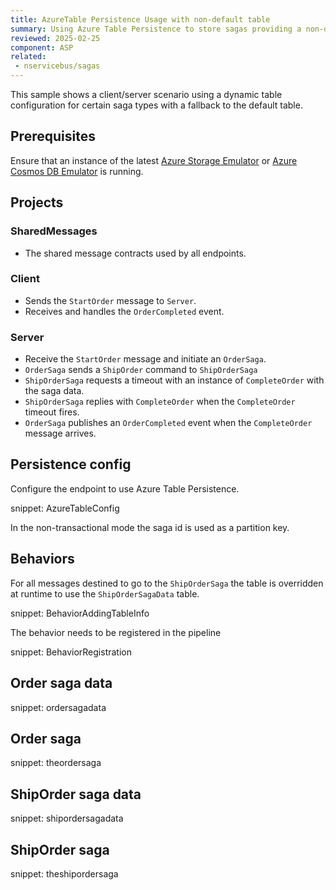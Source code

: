 ```yaml
---
title: AzureTable Persistence Usage with non-default table
summary: Using Azure Table Persistence to store sagas providing a non-default table dynamically
reviewed: 2025-02-25
component: ASP
related:
 - nservicebus/sagas
---
```


This sample shows a client/server scenario using a dynamic table configuration for certain saga types with a fallback to the default table.

## Prerequisites

Ensure that an instance of the latest [Azure Storage Emulator](https://docs.microsoft.com/en-us/azure/storage/storage-use-emulator) or [Azure Cosmos DB Emulator](https://docs.microsoft.com/en-us/azure/cosmos-db/local-emulator) is running.

## Projects

### SharedMessages

* The shared message contracts used by all endpoints.

### Client

* Sends the `StartOrder` message to `Server`.
* Receives and handles the `OrderCompleted` event.

### Server

* Receive the `StartOrder` message and initiate an `OrderSaga`.
* `OrderSaga` sends a `ShipOrder` command to `ShipOrderSaga`
* `ShipOrderSaga` requests a timeout with an instance of `CompleteOrder` with the saga data.
* `ShipOrderSaga` replies with `CompleteOrder` when the `CompleteOrder` timeout fires.
* `OrderSaga` publishes an `OrderCompleted` event when the `CompleteOrder` message arrives.

## Persistence config

Configure the endpoint to use Azure Table Persistence.

snippet: AzureTableConfig

In the non-transactional mode the saga id is used as a partition key.

## Behaviors

For all messages destined to go to the `ShipOrderSaga` the table is overridden at runtime to use the `ShipOrderSagaData` table.

snippet: BehaviorAddingTableInfo

The behavior needs to be registered in the pipeline

snippet: BehaviorRegistration

## Order saga data

snippet: ordersagadata

## Order saga

snippet: theordersaga

## ShipOrder saga data

snippet: shipordersagadata

## ShipOrder saga

snippet: theshipordersaga
